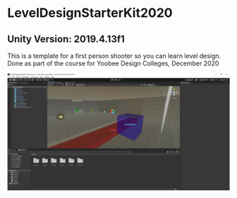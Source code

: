 # LevelDesignStarterKit2020
## Unity Version: 2019.4.13f1

This is a template for a first person shooter so you can learn level design.
Done as part of the course for Yoobee Design Colleges, December 2020

![Image of Project](https://github.com/SteveRodkissAtBurnside/LevelDesignStarterKit2020/blob/main/Screenshot.jpg)

